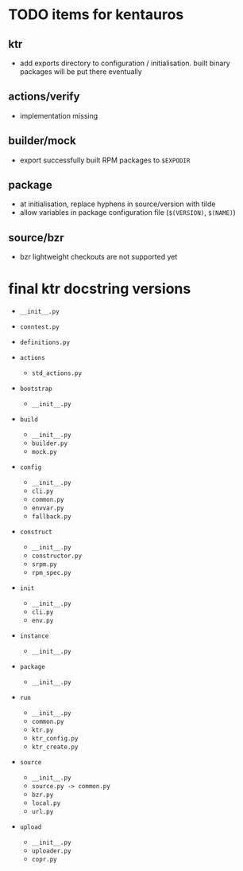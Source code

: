 # TODO items for kentauros


## ktr

- add exports directory to configuration / initialisation. built binary packages
  will be put there eventually


## actions/verify

- implementation missing


## builder/mock

- export successfully built RPM packages to `$EXPODIR`


## package

- at initialisation, replace hyphens in source/version with tilde
- allow variables in package configuration file (`$(VERSION)`, `$(NAME)`)


## source/bzr

- bzr lightweight checkouts are not supported yet


# final ktr docstring versions

- `__init__.py`
- `conntest.py`
- `definitions.py`

- `actions`
  - `std_actions.py`

- `bootstrap`
  - `__init__.py`

- `build`
  - `__init__.py`
  - `builder.py`
  - `mock.py`

- `config`
  - `__init__.py`
  - `cli.py`
  - `common.py`
  - `envvar.py`
  - `fallback.py`

- `construct`
  - `__init__.py`
  - `constructor.py`
  - `srpm.py`
  - `rpm_spec.py`

- `init`
  - `__init__.py`
  - `cli.py`
  - `env.py`

- `instance`
  - `__init__.py`

- `package`
  - `__init__.py`

- `run`
  - `__init__.py`
  - `common.py`
  - `ktr.py`
  - `ktr_config.py`
  - `ktr_create.py`

- `source`
  - `__init__.py`
  - `source.py -> common.py`
  - `bzr.py`
  - `local.py`
  - `url.py`

- `upload`
  - `__init__.py`
  - `uploader.py`
  - `copr.py`

